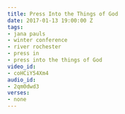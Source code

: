 ```yaml
---
title: Press Into the Things of God
date: 2017-01-13 19:00:00 Z
tags:
- jana pauls
- winter conference
- river rochester
- press in
- press into the things of God
video_id:
- coHCiY54Xm4
audio_id:
- 2qm0dwd3
verses:
- none
---
```


